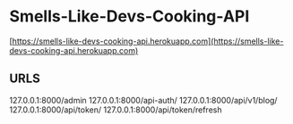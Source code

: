# Smells-Like-Devs-Cooking-API

[https://smells-like-devs-cooking-api.herokuapp.com](https://smells-like-devs-cooking-api.herokuapp.com)

## URLS
127.0.0.1:8000/admin
127.0.0.1:8000/api-auth/
127.0.0.1:8000/api/v1/blog/
127.0.0.1:8000/api/token/
127.0.0.1:8000/api/token/refresh
